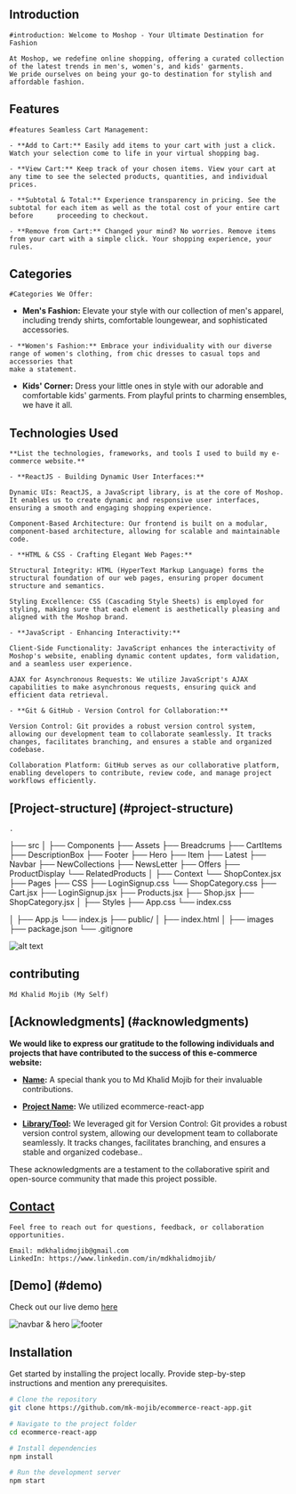 
## Introduction
    #introduction: Welcome to Moshop - Your Ultimate Destination for Fashion

    At Moshop, we redefine online shopping, offering a curated collection of the latest trends in men's, women's, and kids' garments.
    We pride ourselves on being your go-to destination for stylish and affordable fashion.

## Features
    #features Seamless Cart Management: 

    - **Add to Cart:** Easily add items to your cart with just a click. Watch your selection come to life in your virtual shopping bag.

    - **View Cart:** Keep track of your chosen items. View your cart at any time to see the selected products, quantities, and individual prices.

    - **Subtotal & Total:** Experience transparency in pricing. See the subtotal for each item as well as the total cost of your entire cart before      proceeding to checkout.

    - **Remove from Cart:** Changed your mind? No worries. Remove items from your cart with a simple click. Your shopping experience, your rules.

## Categories
    #Categories We Offer:

   - **Men's Fashion:** Elevate your style with our collection of men's apparel, including trendy shirts, comfortable loungewear, and sophisticated accessories.

    - **Women's Fashion:** Embrace your individuality with our diverse range of women's clothing, from chic dresses to casual tops and accessories that
    make a statement.

   - **Kids' Corner:** Dress your little ones in style with our adorable and comfortable kids' garments. From playful prints to charming ensembles, we 
   have it   all.

## Technologies Used
        
    **List the technologies, frameworks, and tools I used to build my e-commerce website.**

    - **ReactJS - Building Dynamic User Interfaces:**

    Dynamic UIs: ReactJS, a JavaScript library, is at the core of Moshop. It enables us to create dynamic and responsive user interfaces, ensuring a smooth and engaging shopping experience.

    Component-Based Architecture: Our frontend is built on a modular, component-based architecture, allowing for scalable and maintainable code.

    - **HTML & CSS - Crafting Elegant Web Pages:**

    Structural Integrity: HTML (HyperText Markup Language) forms the structural foundation of our web pages, ensuring proper document structure and semantics.

    Styling Excellence: CSS (Cascading Style Sheets) is employed for styling, making sure that each element is aesthetically pleasing and aligned with the Moshop brand.

    - **JavaScript - Enhancing Interactivity:**

    Client-Side Functionality: JavaScript enhances the interactivity of Moshop's website, enabling dynamic content updates, form validation, and a seamless user experience.

    AJAX for Asynchronous Requests: We utilize JavaScript's AJAX capabilities to make asynchronous requests, ensuring quick and efficient data retrieval.

    - **Git & GitHub - Version Control for Collaboration:**

    Version Control: Git provides a robust version control system, allowing our development team to collaborate seamlessly. It tracks changes, facilitates branching, and ensures a stable and organized codebase.

    Collaboration Platform: GitHub serves as our collaborative platform, enabling developers to contribute, review code, and manage project workflows efficiently.

## [Project-structure] (#project-structure)
    .
├── src
│   ├── Components
                ├── Assets
                ├── Breadcrums
                ├── CartItems
                ├── DescriptionBox
                ├── Footer
                ├── Hero
                ├── Item
                ├── Latest
                ├── Navbar
                ├── NewCollections
                ├── NewsLetter
                ├── Offers
                ├── ProductDisplay
                └── RelatedProducts
│   ├── Context
            └── ShopContex.jsx
    ├── Pages
            ├── CSS 
                ├── LoginSignup.css
                └── ShopCategory.css
            ├── Cart.jsx
            ├── LoginSignup.jsx
            ├── Products.jsx
            ├── Shop.jsx
            ├── ShopCategory.jsx
│   ├── Styles
            ├── App.css
            └── index.css

│   ├── App.js
    └── index.js
├── public/
│   ├── index.html
│   ├── images
├── package.json
└── .gitignore

![alt text](image-2.png)

## contributing
    Md Khalid Mojib (My Self)

## [Acknowledgments] (#acknowledgments)

  **We would like to express our gratitude to the following individuals and projects that have contributed to the success of this e-commerce website:**

- **[Name](https://github.com/mk-mojib):** A special thank you to Md Khalid Mojib for their invaluable contributions.

- **[Project Name](https://github.com/ecommerce-react-app):** We utilized ecommerce-react-app


- **[Library/Tool](https://github.com/git):** We leveraged git for     Version Control: Git provides a robust version control system,
 allowing our development team to collaborate seamlessly. It tracks changes, facilitates branching, and ensures a stable and organized codebase..

These acknowledgments are a testament to the collaborative spirit and open-source community that made this project possible.

## [Contact](#contact)

    Feel free to reach out for questions, feedback, or collaboration opportunities.

    Email: mdkhalidmojib@gmail.com
    LinkedIn: https://www.linkedin.com/in/mdkhalidmojib/

## [Demo] (#demo)

Check out our live demo [here](https://mk-mojib.github.io/)

![navbar & hero](image.png)
![footer](image-1.png)

## Installation

Get started by installing the project locally. Provide step-by-step instructions and mention any prerequisites.

```bash
# Clone the repository
git clone https://github.com/mk-mojib/ecommerce-react-app.git

# Navigate to the project folder
cd ecommerce-react-app

# Install dependencies
npm install

# Run the development server
npm start
